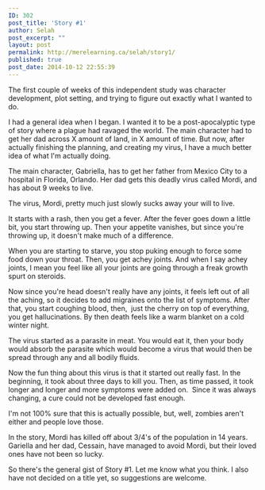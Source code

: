 ```yaml
---
ID: 302
post_title: 'Story #1'
author: Selah
post_excerpt: ""
layout: post
permalink: http://merelearning.ca/selah/story1/
published: true
post_date: 2014-10-12 22:55:39
---
```

The first couple of weeks of this independent study was character development, plot setting, and trying to figure out exactly what I wanted to do.

I had a general idea when I began. I wanted it to be a post-apocalyptic type of story where a plague had ravaged the world. The main character had to get her dad across X amount of land, in X amount of time. But now, after actually finishing the planning, and creating my virus, I have a much better idea of what I'm actually doing.

The main character, Gabriella, has to get her father from Mexico City to a hospital in Florida, Orlando. Her dad gets this deadly virus called Mordi, and has about 9 weeks to live.

The virus, Mordi, pretty much just slowly sucks away your will to live.

It starts with a rash, then you get a fever. After the fever goes down a little bit, you start throwing up. Then your appetite vanishes, but since you're throwing up, it doesn't make much of a difference.

When you are starting to starve, you stop puking enough to force some food down your throat. Then, you get achey joints. And when I say achey joints, I mean you feel like all your joints are going through a freak growth spurt on steroids.

Now since you're head doesn't really have any joints, it feels left out of all the aching, so it decides to add migraines onto the list of symptoms. After that, you start coughing blood, then,  just the cherry on top of everything, you get hallucinations. By then death feels like a warm blanket on a cold winter night.

The virus started as a parasite in meat. You would eat it, then your body would absorb the parasite which would become a virus that would then be spread through any and all bodily fluids.

Now the fun thing about this virus is that it started out really fast. In the beginning, it took about three days to kill you. Then, as time passed, it took longer and longer and more symptoms were added on.  Since it was always changing, a cure could not be developed fast enough.

I'm not 100% sure that this is actually possible, but, well, zombies aren't either and people love those.

In the story, Mordi has killed off about 3/4's of the population in 14 years. Gariella and her dad, Cessain, have managed to avoid Mordi, but their loved ones have not been so lucky.

So there's the general gist of Story #1. Let me know what you think. I also have not decided on a title yet, so suggestions are welcome.